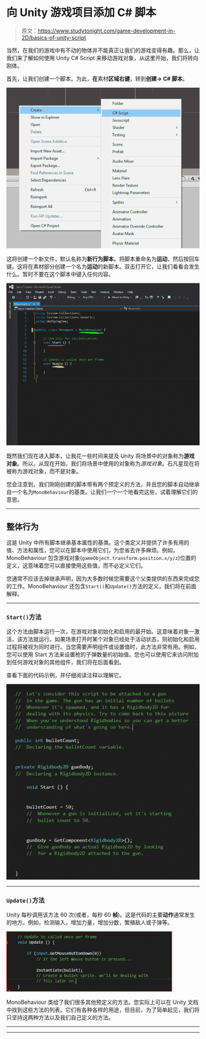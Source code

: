 # 向 Unity 游戏项目添加 C# 脚本

> 原文：<https://www.studytonight.com/game-development-in-2D/basics-of-unity-script>

当然，在我们的游戏中有不动的物体并不能真正让我们的游戏变得有趣。那么，让我们来了解如何使用 Unity C# Script 来移动游戏对象，从这里开始，我们将转向刚体。

首先，让我们创建一个脚本。为此，**在**素材**区域右键**，转到**创建→ C# 脚本**。

![Writing a C# Script in unity](img/6e9e30d76d33b3aa31c4adab4f7ef51b.png)

这将创建一个新文件，默认名称为**新行为脚本**。将脚本重命名为**运动**，然后按回车键。这将在素材部分创建一个名为**运动**的新脚本。双击打开它，让我们看看会发生什么。暂时不要在这个脚本中键入任何内容。

![Writing a C# Script in unity](img/b5f98237a51a0ebd115a960bfadfa306.png)

既然我们现在进入脚本，让我花一些时间来提及 Unity 将场景中的对象称为**游戏对象**。所以，从现在开始，我们将场景中使用的对象称为*游戏对象*。石凡星现在将被称为游戏对象，而不是对象。

您会注意到，我们刚刚创建的脚本带有两个预定义的方法，并且您的脚本自动继承自一个名为`MonoBehaviour`的基类。让我们一个一个地看完这些，试着理解它们的意思。

* * *

## 整体行为

这是 Unity 中所有脚本继承基本属性的基类。这个类定义并提供了许多有用的值、方法和属性，您可以在脚本中使用它们，为您省去许多麻烦。例如，MonoBehaviour 包含游戏对象(`gameObject.transform.position.x/y/z`)位置的定义，这意味着您可以直接使用这些值，而不必定义它们。

您通常不应该去掉继承声明，因为大多数时候您需要这个父类提供的东西来完成您的工作。MonoBehaviour 还包含`Start()`和`Update()`方法的定义，我们将在前面解释。

* * *

### `Start()`方法

这个方法由脚本运行一次，在游戏对象初始化和启用的最开始。这意味着对象一激活，该方法就运行。如果场景打开时某个对象已经处于活动状态，则初始化和启用过程将被视为同时进行。当您需要声明组件或设置值时，此方法非常有用。例如，您可以使用 Start 方法来设置枪的子弹数量的初始值。您也可以使用它来访问附加到任何游戏对象的其他组件，我们将在后面看到。

查看下面的代码示例，并仔细阅读注释以理解它。

![Basics of Unity Script](img/0f5fd8219c50dd3905e36745e91edada.png)

* * *

### `Update()`方法

Unity 每秒调用该方法 60 次(或者，每秒 60 **帧**)。这是代码的主要**动作**通常发生的地方。例如，检测输入，增加力量，增加分数，繁殖敌人或子弹等。

![Basics of Unity Script](img/e46bc18db88f61d1b6c46b7a00a1a0b7.png)

MonoBehaviour 类给了我们很多其他预定义的方法。您实际上可以在 Unity 文档中找到这些方法的列表。它们有各种各样的用途，但目前，为了简单起见，我们将只坚持这两种方法以及我们自己定义的方法。

* * *

* * *